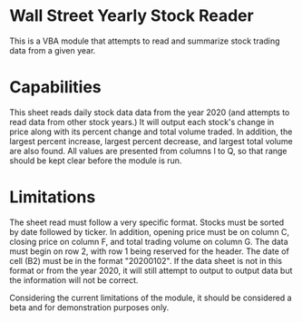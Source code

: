 # Wall Street Yearly Stock Reader

This is a VBA module that attempts to read and summarize stock trading data from a given year. 

# Capabilities

This sheet reads daily stock data data from the year 2020 (and attempts to read data from other stock years.) It will output each stock's change in price along with its percent change and total volume traded. In addition, the largest percent increase, largest percent decrease, and largest total volume are also found. All values are presented from columns I to Q, so that range should be kept clear before the module is run.


# Limitations
The sheet read must follow a very specific format. Stocks must be sorted by date followed by ticker. In addition, opening price must be on column C, closing price on column F, and total trading volume on column G. The data must begin on row 2, with row 1 being reserved for the header. The date of cell (B2) must be in the format "20200102". If the data sheet is not in this format or from the year 2020, it will still attempt to output to output data but the information will not be correct. 

Considering the current limitations of the module, it should be considered a beta and for demonstration purposes only. 





